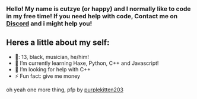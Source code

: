 ### Hello! My name is cutzye (or happy) and I normally like to code in my free time! If you need help with code, Contact me on [Discord](https://discordapp.com/users/661736278949232643) and i might help you!
##  Heres a little about my self:

- 🎂: 13, black, musician, he/him!
- 🌱 I’m currently learning Haxe, Python, C++ and Javascript!
- 🤔 I’m looking for help with C++
- ⚡ Fun fact: give me money

oh yeah one more thing, pfp by [purplekitten203](https://twitter.com/purplekitten203)
